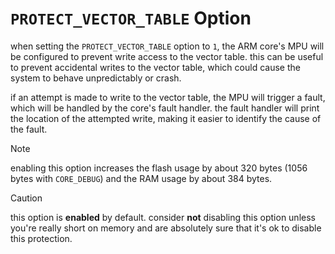 # `PROTECT_VECTOR_TABLE` Option

when setting the `PROTECT_VECTOR_TABLE` option to `1`, the ARM core's MPU will be configured to prevent write access to the vector table. this can be useful to prevent accidental writes to the vector table, which could cause the system to behave unpredictably or crash.

if an attempt is made to write to the vector table, the MPU will trigger a fault, which will be handled by the core's fault handler.
the fault handler will print the location of the attempted write, making it easier to identify the cause of the fault.

> [!NOTE]
> enabling this option increases the flash usage by about 320 bytes (1056 bytes with `CORE_DEBUG`) and the RAM usage by about 384 bytes.

> [!CAUTION]
> this option is **enabled** by default.
> consider **not** disabling this option unless you're really short on memory and are absolutely sure that it's ok to disable this protection.
